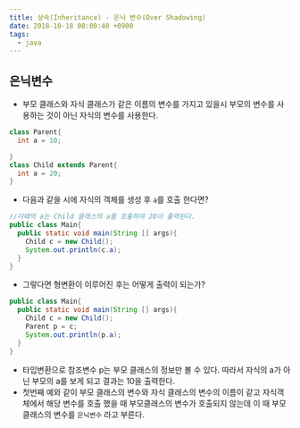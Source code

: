 ```yaml
---
title: 상속(Inheritance) - 은닉 변수(Over Shadowing)
date: 2018-10-18 00:00:40 +0900
tags:
  - java
---
```

## 은닉변수
- 부모 클래스와 자식 클래스가 같은 이름의 변수를 가지고 있을시 부모의 변수를 사용하는 것이 아닌 자식의 변수를 사용한다.

```java
class Parent{
  int a = 10;

}
class Child extends Parent{
  int a = 20;
}
```

- 다음과 같을 시에 자식의 객체를 생성 후 `a`를 호출 한다면?

```java
//이때의 a는 Child 클래스의 a를 호출하여 20이 출력된다.
public class Main{
  public static void main(String [] args){
    Child c = new Child();
    System.out.println(c.a);
  }
}
```

- 그렇다면 형변환이 이루어진 후는 어떻게 출력이 되는가?

```java
public class Main{
  public static void main(String [] args){
    Child c = new Child();
	Parent p = c;
    System.out.println(p.a);
  }
}
```

- 타입변환으로 참조변수 p는 부모 클래스의 정보만 볼 수 있다. 따라서 자식의 a가 아닌 부모의 a를 보게 되고 결과는 10을 출력한다.
- 첫번째 예와 같이 부모 클래스의 변수와 자식 클래스의 변수의 이름이 같고 자식객체에서 해당 변수를 호출 했을 때 부모클래스의 변수가 호출되지 않는데 이 때 부모클래스의 변수를 `은닉변수` 라고 부른다.